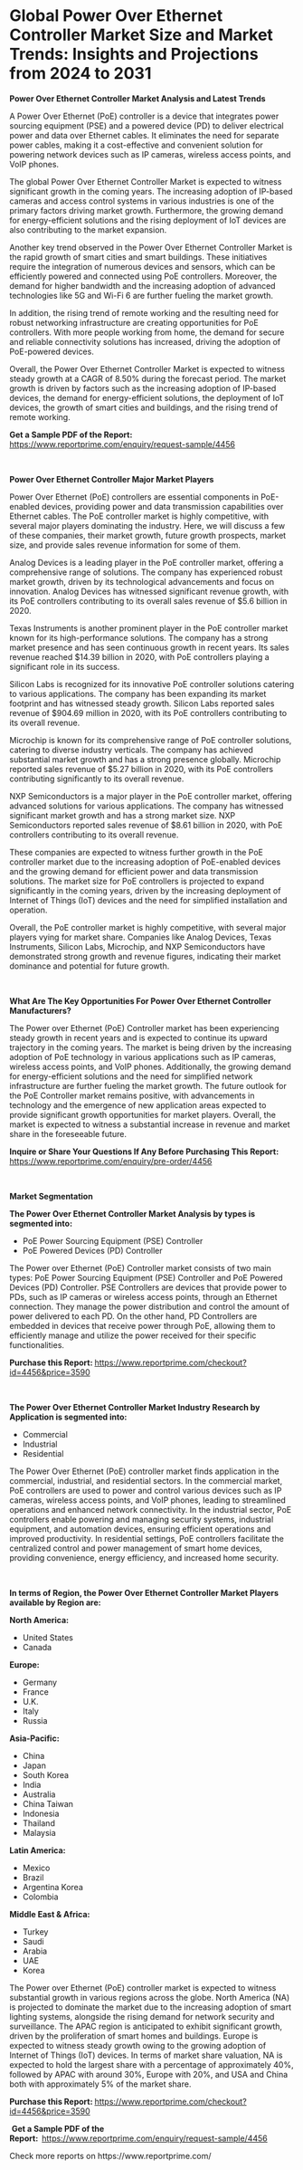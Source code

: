 <p><h1>Global Power Over Ethernet Controller Market Size and Market Trends: Insights and Projections from 2024 to 2031</h1></p><p><strong>Power Over Ethernet Controller Market Analysis and Latest Trends</strong></p>
<p><p>A Power Over Ethernet (PoE) controller is a device that integrates power sourcing equipment (PSE) and a powered device (PD) to deliver electrical power and data over Ethernet cables. It eliminates the need for separate power cables, making it a cost-effective and convenient solution for powering network devices such as IP cameras, wireless access points, and VoIP phones.</p><p>The global Power Over Ethernet Controller Market is expected to witness significant growth in the coming years. The increasing adoption of IP-based cameras and access control systems in various industries is one of the primary factors driving market growth. Furthermore, the growing demand for energy-efficient solutions and the rising deployment of IoT devices are also contributing to the market expansion.</p><p>Another key trend observed in the Power Over Ethernet Controller Market is the rapid growth of smart cities and smart buildings. These initiatives require the integration of numerous devices and sensors, which can be efficiently powered and connected using PoE controllers. Moreover, the demand for higher bandwidth and the increasing adoption of advanced technologies like 5G and Wi-Fi 6 are further fueling the market growth.</p><p>In addition, the rising trend of remote working and the resulting need for robust networking infrastructure are creating opportunities for PoE controllers. With more people working from home, the demand for secure and reliable connectivity solutions has increased, driving the adoption of PoE-powered devices.</p><p>Overall, the Power Over Ethernet Controller Market is expected to witness steady growth at a CAGR of 8.50% during the forecast period. The market growth is driven by factors such as the increasing adoption of IP-based devices, the demand for energy-efficient solutions, the deployment of IoT devices, the growth of smart cities and buildings, and the rising trend of remote working.</p></p>
<p><strong>Get a Sample PDF of the Report:&nbsp;</strong> <a href="https://www.reportprime.com/enquiry/request-sample/4456">https://www.reportprime.com/enquiry/request-sample/4456</a></p>
<p>&nbsp;</p>
<p><strong>Power Over Ethernet Controller Major Market Players</strong></p>
<p><p>Power Over Ethernet (PoE) controllers are essential components in PoE-enabled devices, providing power and data transmission capabilities over Ethernet cables. The PoE controller market is highly competitive, with several major players dominating the industry. Here, we will discuss a few of these companies, their market growth, future growth prospects, market size, and provide sales revenue information for some of them.</p><p>Analog Devices is a leading player in the PoE controller market, offering a comprehensive range of solutions. The company has experienced robust market growth, driven by its technological advancements and focus on innovation. Analog Devices has witnessed significant revenue growth, with its PoE controllers contributing to its overall sales revenue of $5.6 billion in 2020.</p><p>Texas Instruments is another prominent player in the PoE controller market known for its high-performance solutions. The company has a strong market presence and has seen continuous growth in recent years. Its sales revenue reached $14.39 billion in 2020, with PoE controllers playing a significant role in its success.</p><p>Silicon Labs is recognized for its innovative PoE controller solutions catering to various applications. The company has been expanding its market footprint and has witnessed steady growth. Silicon Labs reported sales revenue of $904.69 million in 2020, with its PoE controllers contributing to its overall revenue.</p><p>Microchip is known for its comprehensive range of PoE controller solutions, catering to diverse industry verticals. The company has achieved substantial market growth and has a strong presence globally. Microchip reported sales revenue of $5.27 billion in 2020, with its PoE controllers contributing significantly to its overall revenue.</p><p>NXP Semiconductors is a major player in the PoE controller market, offering advanced solutions for various applications. The company has witnessed significant market growth and has a strong market size. NXP Semiconductors reported sales revenue of $8.61 billion in 2020, with PoE controllers contributing to its overall revenue.</p><p>These companies are expected to witness further growth in the PoE controller market due to the increasing adoption of PoE-enabled devices and the growing demand for efficient power and data transmission solutions. The market size for PoE controllers is projected to expand significantly in the coming years, driven by the increasing deployment of Internet of Things (IoT) devices and the need for simplified installation and operation.</p><p>Overall, the PoE controller market is highly competitive, with several major players vying for market share. Companies like Analog Devices, Texas Instruments, Silicon Labs, Microchip, and NXP Semiconductors have demonstrated strong growth and revenue figures, indicating their market dominance and potential for future growth.</p></p>
<p>&nbsp;</p>
<p><strong>What Are The Key Opportunities For Power Over Ethernet Controller Manufacturers?</strong></p>
<p><p>The Power over Ethernet (PoE) Controller market has been experiencing steady growth in recent years and is expected to continue its upward trajectory in the coming years. The market is being driven by the increasing adoption of PoE technology in various applications such as IP cameras, wireless access points, and VoIP phones. Additionally, the growing demand for energy-efficient solutions and the need for simplified network infrastructure are further fueling the market growth. The future outlook for the PoE Controller market remains positive, with advancements in technology and the emergence of new application areas expected to provide significant growth opportunities for market players. Overall, the market is expected to witness a substantial increase in revenue and market share in the foreseeable future.</p></p>
<p><strong>Inquire or Share Your Questions If Any Before Purchasing This Report:</strong> <a href="https://www.reportprime.com/enquiry/pre-order/4456">https://www.reportprime.com/enquiry/pre-order/4456</a></p>
<p>&nbsp;</p>
<p><strong>Market Segmentation</strong></p>
<p><strong>The Power Over Ethernet Controller Market Analysis by types is segmented into:</strong></p>
<p><ul><li>PoE Power Sourcing Equipment (PSE) Controller</li><li>PoE Powered Devices (PD) Controller</li></ul></p>
<p><p>The Power over Ethernet (PoE) Controller market consists of two main types: PoE Power Sourcing Equipment (PSE) Controller and PoE Powered Devices (PD) Controller. PSE Controllers are devices that provide power to PDs, such as IP cameras or wireless access points, through an Ethernet connection. They manage the power distribution and control the amount of power delivered to each PD. On the other hand, PD Controllers are embedded in devices that receive power through PoE, allowing them to efficiently manage and utilize the power received for their specific functionalities.</p></p>
<p><strong>Purchase this Report:&nbsp;</strong><a href="https://www.reportprime.com/checkout?id=4456&price=3590">https://www.reportprime.com/checkout?id=4456&price=3590</a></p>
<p>&nbsp;</p>
<p><strong>The Power Over Ethernet Controller Market Industry Research by Application is segmented into:</strong></p>
<p><ul><li>Commercial</li><li>Industrial</li><li>Residential</li></ul></p>
<p><p>The Power Over Ethernet (PoE) controller market finds application in the commercial, industrial, and residential sectors. In the commercial market, PoE controllers are used to power and control various devices such as IP cameras, wireless access points, and VoIP phones, leading to streamlined operations and enhanced network connectivity. In the industrial sector, PoE controllers enable powering and managing security systems, industrial equipment, and automation devices, ensuring efficient operations and improved productivity. In residential settings, PoE controllers facilitate the centralized control and power management of smart home devices, providing convenience, energy efficiency, and increased home security.</p></p>
<p>&nbsp;</p>
<p><strong>In terms of Region, the Power Over Ethernet Controller Market Players available by Region are:</strong></p>
<p>
    <p> <strong> North America: </strong>
        <ul>
            <li>United States</li>
            <li>Canada</li>
        </ul>
        </p> 
    <p> <strong> Europe: </strong>
        <ul>
            <li>Germany</li>
            <li>France</li>
            <li>U.K.</li>
            <li>Italy</li>
            <li>Russia</li>
        </ul>
        </p> 
    <p> <strong> Asia-Pacific: </strong>
        <ul>
            <li>China</li>
            <li>Japan</li>
            <li>South Korea</li>
            <li>India</li>
            <li>Australia</li>
            <li>China Taiwan</li>
            <li>Indonesia</li>
            <li>Thailand</li>
            <li>Malaysia</li>
        </ul>
        </p> 
    <p> <strong> Latin America: </strong>
        <ul>
            <li>Mexico</li>
            <li>Brazil</li>
            <li>Argentina Korea</li>
            <li>Colombia</li>
        </ul>
        </p> 
    <p> <strong> Middle East & Africa: </strong>
        <ul>
            <li>Turkey</li>
            <li>Saudi</li>
            <li>Arabia</li>
            <li>UAE</li>
            <li>Korea</li>
        </ul>
    </p>
    </p>
<p><p>The Power over Ethernet (PoE) controller market is expected to witness substantial growth in various regions across the globe. North America (NA) is projected to dominate the market due to the increasing adoption of smart lighting systems, alongside the rising demand for network security and surveillance. The APAC region is anticipated to exhibit significant growth, driven by the proliferation of smart homes and buildings. Europe is expected to witness steady growth owing to the growing adoption of Internet of Things (IoT) devices. In terms of market share valuation, NA is expected to hold the largest share with a percentage of approximately 40%, followed by APAC with around 30%, Europe with 20%, and USA and China both with approximately 5% of the market share.</p></p>
<p><strong>Purchase this Report: </strong><a href="https://www.reportprime.com/checkout?id=4456&price=3590">https://www.reportprime.com/checkout?id=4456&price=3590</a></p>
<p>&nbsp;<strong>Get a Sample PDF of the Report:&nbsp;&nbsp;</strong><a href="https://www.reportprime.com/enquiry/request-sample/4456">https://www.reportprime.com/enquiry/request-sample/4456</a></p>
<p><strong></strong></p>
<p>Check more reports on https://www.reportprime.com/</p>